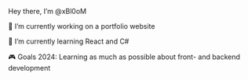 Hey there, I’m @xBl0oM

🔭 I’m currently working on a portfolio website 

🌱 I’m currently learning React and C# 

🎮 Goals 2024: Learning as much as possible about front- and backend development
